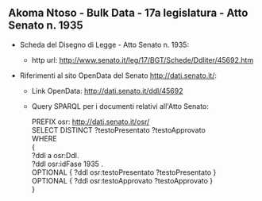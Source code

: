 ## Akoma Ntoso - Bulk Data - 17a legislatura - Atto Senato n. 1935 ##

* Scheda del Disegno di Legge - Atto Senato n. 1935:
	* http url: http://www.senato.it/leg/17/BGT/Schede/Ddliter/45692.htm

* Riferimenti al sito OpenData del Senato http://dati.senato.it/:
	* Link OpenData: http://dati.senato.it/ddl/45692
	* Query SPARQL per i documenti relativi all'Atto Senato:

        PREFIX osr: <http://dati.senato.it/osr/>  
		SELECT DISTINCT ?testoPresentato ?testoApprovato  
		WHERE  
		{  
		    ?ddl a osr:Ddl.  
		    ?ddl osr:idFase 1935 .  
		    OPTIONAL { ?ddl osr:testoPresentato ?testoPresentato }  
		    OPTIONAL { ?ddl osr:testoApprovato ?testoApprovato }  
		}
		